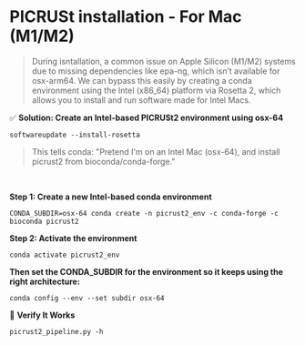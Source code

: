 # PICRUSt installation - For Mac (M1/M2)

> During isntallation, a common issue on Apple Silicon (M1/M2) systems due to missing dependencies like epa-ng, which isn’t available for osx-arm64.
We can bypass this easily by creating a conda environment using the Intel (x86_64) platform via Rosetta 2, which allows you to install and run software made for Intel Macs. <br>

✅ **Solution: Create an Intel-based PICRUSt2 environment using osx-64**
````
softwareupdate --install-rosetta   
````
> This tells conda: "Pretend I'm on an Intel Mac (osx-64), and install picrust2 from bioconda/conda-forge."
<br>


**Step 1: Create a new Intel-based conda environment**

````
CONDA_SUBDIR=osx-64 conda create -n picrust2_env -c conda-forge -c bioconda picrust2
````
**Step 2: Activate the environment**
````
conda activate picrust2_env
````

**Then set the CONDA_SUBDIR for the environment so it keeps using the right architecture:**
````
conda config --env --set subdir osx-64
````

🔎 **Verify It Works**
````
picrust2_pipeline.py -h
````







